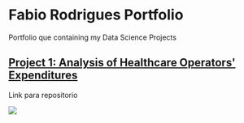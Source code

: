 # Fabio Rodrigues Portfolio
Portfolio que containing my Data Science Projects

## [Project 1: Analysis of Healthcare Operators' Expenditures](https://github.com/fabiobr05/PowerBI_1)
Link para repositorio

![](/Meu_portfolio/Project1.jpg)
